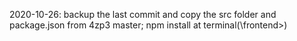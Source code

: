 2020-10-26: backup the last commit and copy the src folder and package.json from 4zp3 master; npm install at terminal(\frontend>)
     